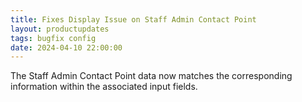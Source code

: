 ```yaml
---
title: Fixes Display Issue on Staff Admin Contact Point
layout: productupdates
tags: bugfix config
date: 2024-04-10 22:00:00
---
```

The Staff Admin Contact Point data now matches the corresponding information within the associated input fields. 

